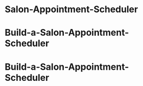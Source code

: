 # Salon-Appointment-Scheduler
# Build-a-Salon-Appointment-Scheduler
# Build-a-Salon-Appointment-Scheduler
